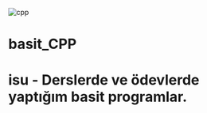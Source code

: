 ![cpp](https://res.cloudinary.com/practicaldev/image/fetch/s--RJGk3ysT--/c_imagga_scale,f_auto,fl_progressive,h_420,q_auto,w_1000/https://dev-to-uploads.s3.amazonaws.com/i/e78rwz0gfcqo1ds32e83.png)
# basit_CPP
# isu - Derslerde ve ödevlerde yaptığım basit programlar.

